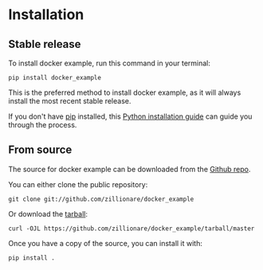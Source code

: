 # Installation

## Stable release

To install docker example, run this command in your
terminal:

``` console
pip install docker_example
```

This is the preferred method to install docker example, as it will always install the most recent stable release.

If you don't have [pip][] installed, this [Python installation guide][]
can guide you through the process.

## From source

The source for docker example can be downloaded from
the [Github repo][].

You can either clone the public repository:

``` console
git clone git://github.com/zillionare/docker_example
```

Or download the [tarball][]:

``` console
curl -OJL https://github.com/zillionare/docker_example/tarball/master
```

Once you have a copy of the source, you can install it with:

``` console
pip install .
```

  [pip]: https://pip.pypa.io
  [Python installation guide]: http://docs.python-guide.org/en/latest/starting/installation/
  [Github repo]: https://github.com/%7B%7B%20cookiecutter.github_username%20%7D%7D/%7B%7B%20cookiecutter.project_slug%20%7D%7D
  [tarball]: https://github.com/%7B%7B%20cookiecutter.github_username%20%7D%7D/%7B%7B%20cookiecutter.project_slug%20%7D%7D/tarball/master
